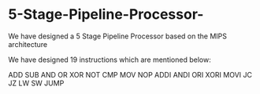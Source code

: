 # 5-Stage-Pipeline-Processor-
We have designed a 5 Stage Pipeline Processor based on the MIPS architecture


We have designed 19 instructions which are mentioned below:

ADD
SUB
AND
OR
XOR
NOT
CMP
MOV
NOP
ADDI
ANDI
ORI
XORI
MOVI
JC
JZ
LW
SW
JUMP
